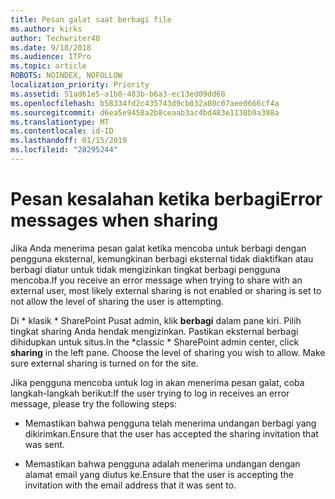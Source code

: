 ```yaml
---
title: Pesan galat saat berbagi file
ms.author: kirks
author: Techwriter40
ms.date: 9/18/2018
ms.audience: ITPro
ms.topic: article
ROBOTS: NOINDEX, NOFOLLOW
localization_priority: Priority
ms.assetid: 51ad61e5-a1b8-483b-b6a3-ec13ed09dd68
ms.openlocfilehash: b58334fd2c435743d9cb032a80c07aee0666cf4a
ms.sourcegitcommit: d6ea5e9458a2b8ceaab3ac4bd483e1130b9a398a
ms.translationtype: MT
ms.contentlocale: id-ID
ms.lasthandoff: 01/15/2019
ms.locfileid: "28295244"
---
```

# <a name="error-messages-when-sharing"></a><span data-ttu-id="f02e0-102">Pesan kesalahan ketika berbagi</span><span class="sxs-lookup"><span data-stu-id="f02e0-102">Error messages when sharing</span></span>

<span data-ttu-id="f02e0-103">Jika Anda menerima pesan galat ketika mencoba untuk berbagi dengan pengguna eksternal, kemungkinan berbagi eksternal tidak diaktifkan atau berbagi diatur untuk tidak mengizinkan tingkat berbagi pengguna mencoba.</span><span class="sxs-lookup"><span data-stu-id="f02e0-103">If you receive an error message when trying to share with an external user, most likely external sharing is not enabled or sharing is set to not allow the level of sharing the user is attempting.</span></span>
  
<span data-ttu-id="f02e0-p101">Di \* klasik \* SharePoint Pusat admin, klik **berbagi** dalam pane kiri. Pilih tingkat sharing Anda hendak mengizinkan. Pastikan eksternal berbagi dihidupkan untuk situs.</span><span class="sxs-lookup"><span data-stu-id="f02e0-p101">In the  \*classic \* SharePoint admin center, click **sharing** in the left pane. Choose the level of sharing you wish to allow. Make sure external sharing is turned on for the site.</span></span> 
  
<span data-ttu-id="f02e0-107">Jika pengguna mencoba untuk log in akan menerima pesan galat, coba langkah-langkah berikut:</span><span class="sxs-lookup"><span data-stu-id="f02e0-107">If the user trying to log in receives an error message, please try the following steps:</span></span>
  
- <span data-ttu-id="f02e0-108">Memastikan bahwa pengguna telah menerima undangan berbagi yang dikirimkan.</span><span class="sxs-lookup"><span data-stu-id="f02e0-108">Ensure that the user has accepted the sharing invitation that was sent.</span></span>
    
- <span data-ttu-id="f02e0-109">Memastikan bahwa pengguna adalah menerima undangan dengan alamat email yang diutus ke.</span><span class="sxs-lookup"><span data-stu-id="f02e0-109">Ensure that the user is accepting the invitation with the email address that it was sent to.</span></span>
    

